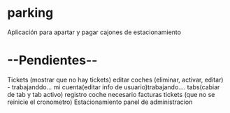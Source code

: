 # parking
Aplicación para apartar y pagar cajones de estacionamiento

# --Pendientes--



Tickets (mostrar que no hay tickets)
editar coches (eliminar, activar, editar) - trabajanddo...
mi cuenta(editar info de usuario)trabajando....
tabs(cabiar de tab y tab activo)
registro coche necesario
facturas
tickets (que no se reinicie el cronometro)
Estacionamiento
panel de administracion